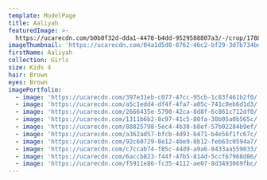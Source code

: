 ```yaml
---
template: ModelPage
title: Aaliyah
featuredImage: >-
  https://ucarecdn.com/b0b0f32d-dda1-4470-b4dd-9529588807a3/-/crop/1788x1943/0,293/-/preview/
imageThumbnail: 'https://ucarecdn.com/04a1d5d8-8762-46c2-bf29-3d7b734bd32b/'
firstName: Aaliyah
collection: Girls
size: Kids 4
hair: Brown
eyes: Brown
imagePortfolio:
  - image: 'https://ucarecdn.com/397e31eb-c077-47cc-95cb-1c83f461b2f0/'
  - image: 'https://ucarecdn.com/a5c1edd4-df4f-4fa7-a05c-741c0eb6d1d3/'
  - image: 'https://ucarecdn.com/2666435e-5790-42ca-8d8f-6c861c712df0/'
  - image: 'https://ucarecdn.com/1311b6b2-8c97-41c5-80fa-30b05a0b565c/'
  - image: 'https://ucarecdn.com/88825798-5ec4-4b38-b8ef-57b02284b9ef/'
  - image: 'https://ucarecdn.com/a362ad57-bfcb-4d93-b471-b4e56f1fc67c/'
  - image: 'https://ucarecdn.com/92c60729-8e12-4be9-8b12-feb63c0594a7/'
  - image: 'https://ucarecdn.com/c7ccab74-f85c-44d9-a9a6-8433aa559033/'
  - image: 'https://ucarecdn.com/6accb823-f44f-47b5-814d-5ccf67968d86/'
  - image: 'https://ucarecdn.com/f5911e86-fc35-4112-ae07-8d3493069fbc/'
---
```


